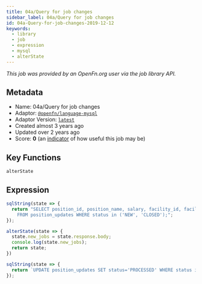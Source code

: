 ```yaml
---
title: 04a/Query for job changes
sidebar_label: 04a/Query for job changes
id: 04a-Query-for-job-changes-2019-12-12
keywords:
  - library
  - job
  - expression
  - mysql
  - alterState
---
```


<em>This job was provided by an OpenFn.org user via the job library API.</em>

## Metadata

- Name: 04a/Query for job changes
- Adaptor: [`@openfn/language-mysql`](https://www.github.com/openfn/language-mysql)
- Adaptor Version: [`latest`](https://www.github.com/openfn/language-mysql)
- Created almost 3 years ago
- Updated over 2 years ago
- Score: <b>0</b> (an [indicator](/adaptors/library/#library-scores) of how useful this job may be)

## Key Functions

`alterState`

## Expression

```js
sqlString(state => {
  return "SELECT position_id, position_name, salary, facility_id, facility_name, status \
    FROM position_updates WHERE status in ('NEW', 'CLOSED');";
});

alterState(state => {
  state.new_jobs = state.response.body;
  console.log(state.new_jobs);
  return state;
})

sqlString(state => {
  return `UPDATE position_updates SET status='PROCESSED' WHERE status in ('NEW','CLOSED')`;
});
```